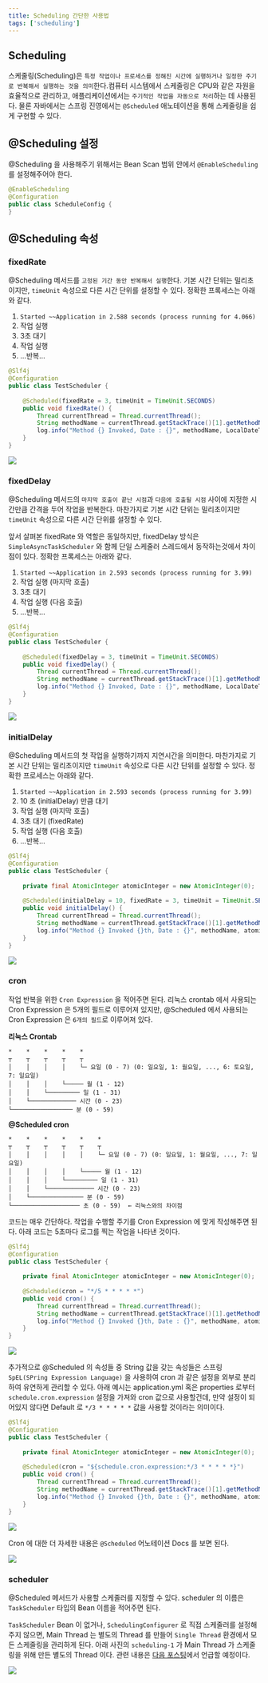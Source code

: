 ```yaml
---
title: Scheduling 간단한 사용법
tags: ['scheduling']
---
```


## Scheduling
스케줄링(Scheduling)은 `특정 작업이나 프로세스를 정해진 시간에 실행하거나 일정한 주기로 반복해서 실행하는 것을 의미`한다.컴퓨터 시스템에서 스케줄링은 CPU와 같은 자원을 효율적으로 관리하고, 애플리케이션에서는 `주기적인 작업을 자동으로 처리`하는 데 사용된다. 물론 자바에서는 스프링 진영에서는 `@Scheduled` 애노테이션을 통해 스케줄링을 쉽게 구현할 수 있다.

## @Scheduling 설정
@Scheduling 을 사용해주기 위해서는 Bean Scan 범위 안에서 `@EnableScheduling` 를 설정해주어야 한다.

```java
@EnableScheduling  
@Configuration  
public class ScheduleConfig {  
}
```


## @Scheduling 속성
### fixedRate
@Scheduling 메서드를 `고정된 기간 동안 반복해서 실행`한다. 기본 시간 단위는 밀리초이지만, `timeUnit` 속성으로 다른 시간 단위를 설정할 수 있다. 정확한 프록세스는 아래와 같다.

1. `Started ~~Application in 2.588 seconds (process running for 4.066)` 
2. 작업 실행
3. 3초 대기
4. 작업 실행
5. ...반복...

```java
@Slf4j  
@Configuration  
public class TestScheduler {  
  
    @Scheduled(fixedRate = 3, timeUnit = TimeUnit.SECONDS)  
    public void fixedRate() {  
        Thread currentThread = Thread.currentThread();  
        String methodName = currentThread.getStackTrace()[1].getMethodName();  
        log.info("Method {} Invoked, Date : {}", methodName, LocalDateTime.now());  
    }  
}
```

![](Spring/images/Pasted%20image%2020240929225540.png)

### fixedDelay
@Scheduling 메서드의 `마지막 호출이 끝난 시점`과 `다음에 호출될 시점` 사이에 지정한 시간만큼 간격을 두어 작업을 반복한다. 마찬가지로 기본 시간 단위는 밀리초이지만 `timeUnit` 속성으로 다른 시간 단위를 설정할 수 있다.

앞서 살펴본 fixedRate 와 역할은 동일하지만, fixedDelay 방식은 `SimpleAsyncTaskScheduler` 와 함께 단일 스케줄러 스레드에서 동작하는것에서 차이점이 있다. 정확한 프록세스는 아래와 같다.

1. `Started ~~Application in 2.593 seconds (process running for 3.99)`
2. 작업 실행 (마지막 호출)
3. 3초 대기
4. 작업 실행 (다음 호출)
5. ...반복...

```java
@Slf4j  
@Configuration  
public class TestScheduler {  
  
    @Scheduled(fixedDelay = 3, timeUnit = TimeUnit.SECONDS)  
    public void fixedDelay() {
        Thread currentThread = Thread.currentThread();  
        String methodName = currentThread.getStackTrace()[1].getMethodName();  
        log.info("Method {} Invoked, Date : {}", methodName, LocalDateTime.now());  
    }  
}
```

![](Spring/images/Pasted%20image%2020240929232620.png)
### initialDelay
@Scheduling 메서드의 첫 작업을 실행하기까지 지연시간을 의미한다. 마찬가지로 기본 시간 단위는 밀리초이지만 `timeUnit` 속성으로 다른 시간 단위를 설정할 수 있다. 정확한 프로세스는 아래와 같다.

1. `Started ~~Application in 2.593 seconds (process running for 3.99)`
2. 10 초 (initialDelay) 만큼 대기
3. 작업 실행 (마지막 호출)
4. 3초 대기 (fixedRate)
5. 작업 실행 (다음 호출)
6. ...반복...

```java
@Slf4j  
@Configuration  
public class TestScheduler {  
  
    private final AtomicInteger atomicInteger = new AtomicInteger(0);  
  
    @Scheduled(initialDelay = 10, fixedRate = 3, timeUnit = TimeUnit.SECONDS)  
    public void initialDelay() {  
        Thread currentThread = Thread.currentThread();  
        String methodName = currentThread.getStackTrace()[1].getMethodName();  
        log.info("Method {} Invoked {}th, Date : {}", methodName, atomicInteger.incrementAndGet(), LocalDateTime.now());  
    }  
}
```

![](Spring/images/Pasted%20image%2020240929232937.png)
### cron
작업 반복을 위한 `Cron Expression` 을 적어주면 된다. 리눅스 crontab 에서 사용되는 Cron Expression 은 5개의 필드로 이루어져 있지만, @Scheduled 에서 사용되는 Cron Expression 은 `6개의 필드`로 이루어져 있다.

**리눅스 Crontab**
```text
*    *    *    *    *
┬    ┬    ┬    ┬    ┬
│    │    │    │    └─ 요일 (0 - 7) (0: 일요일, 1: 월요일, ..., 6: 토요일, 7: 일요일)
│    │    │    └───── 월 (1 - 12)
│    │    └───────── 일 (1 - 31)
│    └───────────── 시간 (0 - 23)
└───────────────── 분 (0 - 59)
```

**@Scheduled cron**
```text
*    *    *    *    *    *
┬    ┬    ┬    ┬    ┬    ┬
│    │    │    │    │    └─ 요일 (0 - 7) (0: 일요일, 1: 월요일, ..., 7: 일요일)
│    │    │    │    └───── 월 (1 - 12)
│    │    │    └───────── 일 (1 - 31)
│    │    └───────────── 시간 (0 - 23)
│    └─────────────── 분 (0 - 59)
└─────────────────── 초 (0 - 59)  ← 리눅스와의 차이점
```


코드는 매우 간단하다. 작업을 수행할 주기를 Cron Expression 에 맞게 작성해주면 된다. 아래 코드는 5초마다 로그를 찍는 작업을 나타낸 것이다.

```java
@Slf4j  
@Configuration  
public class TestScheduler {  
  
    private final AtomicInteger atomicInteger = new AtomicInteger(0);  
  
    @Scheduled(cron = "*/5 * * * * *")  
    public void cron() {  
        Thread currentThread = Thread.currentThread();  
        String methodName = currentThread.getStackTrace()[1].getMethodName();  
        log.info("Method {} Invoked {}th, Date : {}", methodName, atomicInteger.incrementAndGet(), LocalDateTime.now());  
    }  
}
```

![](Spring/images/Pasted%20image%2020240930003823.png)


추가적으로 @Scheduled 의 속성들 중 String 값을 갖는 속성들은 스프링 `SpEL(SPring Expression Language)` 을 사용하여 cron 과 같은 설정을 외부로 분리하여 유연하게 관리할 수 있다. 아래 예시는 application.yml 혹은 properties 로부터 `schedule.cron.expression` 설정을 가져와 cron 값으로 사용할건데, 만약 설정이 되어있지 않다면 Default 로 `*/3 * * * * *` 값을 사용할 것이라는 의미이다.

```java
@Slf4j  
@Configuration  
public class TestScheduler {  
  
    private final AtomicInteger atomicInteger = new AtomicInteger(0);  
  
    @Scheduled(cron = "${schedule.cron.expression:*/3 * * * * *}")  
    public void cron() {  
        Thread currentThread = Thread.currentThread();  
        String methodName = currentThread.getStackTrace()[1].getMethodName();  
        log.info("Method {} Invoked {}th, Date : {}", methodName, atomicInteger.incrementAndGet(), LocalDateTime.now());  
    }  
}
```

![](Spring/images/Pasted%20image%2020240930005021.png)


Cron 에 대한 더 자세한 내용은 `@Scheduled` 어노테이션 Docs 를 보면 된다.

![](Spring/images/Pasted%20image%2020240929234609.png)

### scheduler
@Scheduled 메서드가 사용할 스케줄러를 지정할 수 있다. scheduler 의 이름은 `TaskScheduler` 타입의 Bean 이름을 적어주면 된다.

`TaskScheduler` Bean 이 없거나, `SchedulingConfigurer` 로 직접 스케줄러를 설정해주지 않으면, Main Thread 는 별도의 Thread 를 만들어 `Single Thread` 환경에서 모든 스케줄링을 관리하게 된다. 아래 사진의 `scheduling-1` 가 Main Thread 가 스케줄링을 위해 만든 별도의 Thread 이다. 관련 내용은 [다음 포스팅](Spring/SchedulingThread )에서 언급할 예정이다.

![](Spring/images/Pasted%20image%2020240929232937.png)

